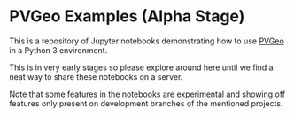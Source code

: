 # PVGeo Examples (Alpha Stage)

This is a repository of Jupyter notebooks demonstrating how to use
[PVGeo](https://github.com/OpenGeoVis/PVGeo) in a Python 3 environment.

This is in very early stages so please explore around here until we find a neat way to 
share these notebooks on a server.

Note that some features in the notebooks are experimental and showing off features only
present on development branches of the mentioned projects. 

